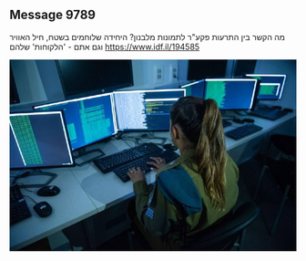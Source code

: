 ## Message 9789

מה הקשר בין התרעות פקע"ר לתמונות מלבנון?
היחידה שלוחמים בשטח, חיל האוויר וגם אתם - 'הלקוחות' שלהם
https://www.idf.il/194585

![Photo](9789/9789_photo.jpg)
